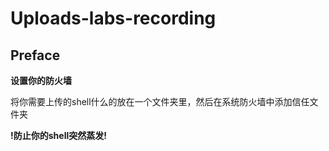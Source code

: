 # Uploads-labs-recording
## Preface
**设置你的防火墙** 

将你需要上传的shell什么的放在一个文件夹里，然后在系统防火墙中添加信任文件夹 

**!防止你的shell突然蒸发!** 
